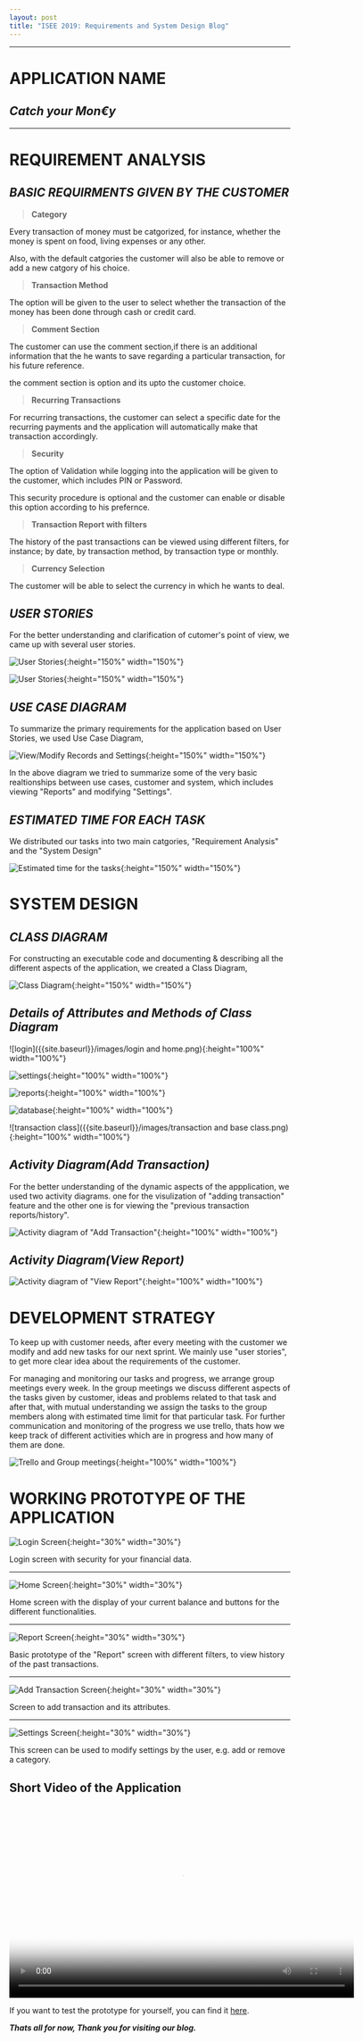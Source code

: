 ```yaml
---
layout: post
title: "ISEE 2019: Requirements and System Design Blog"
---
```


---

# APPLICATION NAME
 
## _**Catch your Mon€y**_

---
# REQUIREMENT ANALYSIS

## _BASIC REQUIRMENTS GIVEN BY THE CUSTOMER_

> **Category**

Every transaction of money must be catgorized, for instance, whether the money is spent on food, living expenses or any other.

Also, with the default catgories the customer will also be able to remove or add a new catgory of his choice.

> **Transaction Method**

The option will be given to the user to select whether the transaction of the money has been done through cash or credit card.


> **Comment Section**

The customer can use the comment section,if there is an additional information that the he wants to save regarding a particular transaction, for his future reference.

the comment section is option and its upto the customer choice.


> **Recurring Transactions**

For recurring transactions, the customer can select a specific date for the recurring payments and the application will automatically make that transaction accordingly.

> **Security**

The option of Validation while logging into the application will be given to the customer, which includes PIN or Password. 

This security procedure is optional and the customer can enable or disable this option according to his prefernce.


> **Transaction Report with filters**

The history of the past transactions can be viewed using different filters, for instance; by date, by transaction method, by transaction type or monthly.


> **Currency Selection**

The customer will be able to select the currency in which he wants to deal.


## _USER STORIES_

For the better understanding and clarification of cutomer's point of view, we came up with several user stories.

![User Stories]({{site.baseurl}}/images/UserStories1.png){:height="150%" width="150%"}

![User Stories]({{site.baseurl}}/images/UserStories2.png){:height="150%" width="150%"}


## _USE CASE DIAGRAM_

To summarize the primary requirements for the application based on User Stories, we used Use Case Diagram,

![View/Modify Records and Settings]({{site.baseurl}}/images/Usecasedaigram.jpg){:height="150%" width="150%"}

In the above diagram we tried to summarize some of the very basic realtionships between use cases, customer and system, which includes
viewing "Reports" and modifying "Settings".


## _ESTIMATED TIME FOR EACH TASK_
 
We distributed our tasks into two main catgories, "Requirement Analysis" and the "System Design"

![Estimated time for the tasks]({{site.baseurl}}/images/esttime_mileston2.png){:height="150%" width="150%"}


# SYSTEM DESIGN

## _CLASS DIAGRAM_

For constructing an executable code and documenting & describing all the different aspects of the application, we created a Class Diagram,

![Class Diagram]({{site.baseurl}}/images/ClassDiagram.png){:height="150%" width="150%"}

## _Details of Attributes and Methods of Class Diagram_

![login]({{site.baseurl}}/images/login and home.png){:height="100%" width="100%"}


![settings]({{site.baseurl}}/images/settings.png){:height="100%" width="100%"}


![reports]({{site.baseurl}}/images/reports.png){:height="100%" width="100%"}


![database]({{site.baseurl}}/images/database.png){:height="100%" width="100%"}


![transaction class]({{site.baseurl}}/images/transaction and base class.png){:height="100%" width="100%"}


## _Activity Diagram(Add Transaction)_

For the better understanding of the dynamic aspects of the appplication, we used two activity diagrams. one for the visulization of
"adding transaction" feature and the other one is for viewing the "previous transaction reports/history".

![Activity diagram of "Add Transaction"]({{site.baseurl}}/images/ActivityDiagram_AddTransaction.png){:height="100%" width="100%"}


## _Activity Diagram(View Report)_

![Activity diagram of "View Report"]({{site.baseurl}}/images/ActivityDiagram_Report.png){:height="100%" width="100%"}

# DEVELOPMENT STRATEGY

To keep up with customer needs, after every meeting with the customer we modify and add new tasks for our next sprint. We mainly use "user stories", to get more clear idea about the requirements of the customer.

For managing and monitoring our tasks and progress, we arrange group meetings every week. In the group meetings we discuss different aspects of the tasks given by customer, ideas and problems related to that task and after that, with mutual understanding we assign the tasks to the group members along with estimated time limit for that particular task.
For further communication and monitoring of the progress we use trello, thats how we keep track of different activities which are in progress and how many of them are done.

![Trello and Group meetings]({{site.baseurl}}/images/trello1.png){:height="100%" width="100%"}

# WORKING PROTOTYPE OF THE APPLICATION

![Login Screen]({{site.baseurl}}/images/Screenshot_20190513_184202_com.example.catchyourmoney.jpg){:height="30%" width="30%"}

Login screen with security for your financial data.

---

![Home Screen]({{site.baseurl}}/images/Screenshot_20190513_184213_com.example.catchyourmoney.jpg){:height="30%" width="30%"}

Home screen with the display of your current balance and buttons for the different functionalities.

---

![Report Screen]({{site.baseurl}}/images/Screenshot_20190513_184227_com.example.catchyourmoney.jpg){:height="30%" width="30%"}

Basic prototype of the "Report" screen with different filters, to view history of the past transactions.

---

![Add Transaction Screen]({{site.baseurl}}/images/Screenshot_20190513_204828_com.example.catchyourmoney.jpg){:height="30%" width="30%"}

Screen to add transaction and its attributes.

---

![Settings Screen]({{site.baseurl}}/images/Screenshot_20190513_212304_com.example.catchyourmoney.jpg){:height="30%" width="30%"}

This screen can be used to modify settings by the user, e.g. add or remove a category.

## Short Video of the Application

<video poster="{{site.baseurl}}/images/Prototype.jpg" width="618" height="347" controls preload>
    <source src="{{site.baseurl}}/images/Prototype.mp4" media="only screen and (min-device-width: 568px)"></source> 
</video>


If you want to test the prototype for yourself, you can find it [here](https://github.com/DBSE-teaching/isee2019-NOOBS.apk/blob/master/Apk%20files/CatchYourMoneyV01.apk).


_**Thats all for now, Thank you for visiting our blog.**_
